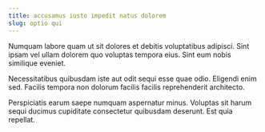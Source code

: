 ```yaml
---
title: accusamus iusto impedit natus dolorem
slug: optio qui
---
```


Numquam labore quam ut sit dolores et debitis voluptatibus adipisci. Sint ipsam vel ullam dolorem quo voluptas tempora eius. Sint eum nobis similique eveniet.

Necessitatibus quibusdam iste aut odit sequi esse quae odio. Eligendi enim sed. Facilis tempora non dolorum facilis facilis reprehenderit architecto.

Perspiciatis earum saepe numquam aspernatur minus. Voluptas sit harum sequi ducimus cupiditate consectetur quibusdam deserunt. Est quia repellat.

